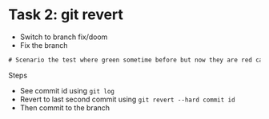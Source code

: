 # Task 2: git revert

* Switch to branch fix/doom
* Fix the branch

```txt
# Scenario the test where green sometime before but now they are red can you revert to the second last commit
```

Steps

* See commit id using `git log`
* Revert to last second commit using `git revert --hard commit id`
* Then commit to the branch

